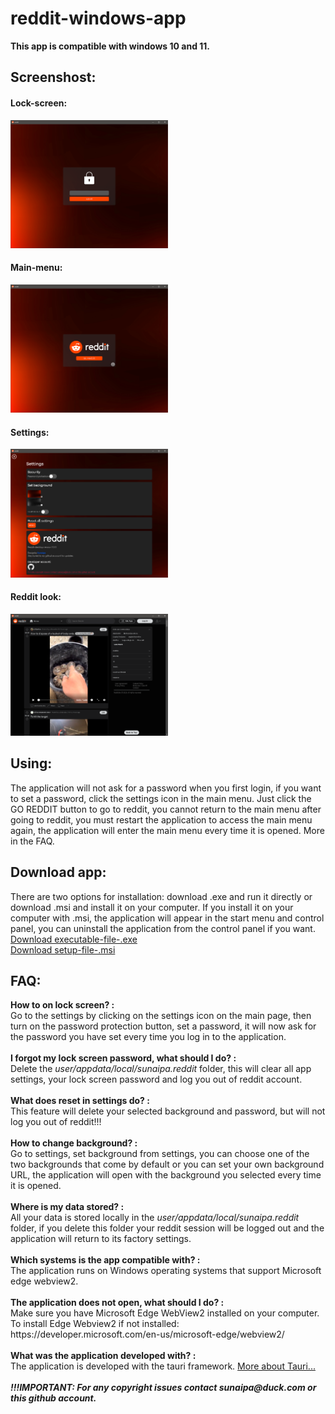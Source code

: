 # reddit-windows-app

<b>This app is compatible with windows 10 and 11.</b>

<h2>Screenshost:</h2>

<h4>Lock-screen:</h4>
<img width="50%" src="https://github.com/sunaipa5/reddit-windows-app/blob/main/img/lock-screen.PNG">
<h4>Main-menu:</h4>
<img width="50%" src="https://github.com/sunaipa5/reddit-windows-app/blob/main/img/main-menu.PNG">
<h4>Settings:</h4>
<img width="50%" src="https://github.com/sunaipa5/reddit-windows-app/blob/main/img/settings.PNG">
<h4>Reddit look:</h4>
<img width="50%" src="https://github.com/sunaipa5/reddit-windows-app/blob/main/img/reddit-look.PNG">

<h2>Using:</h2>
The application will not ask for a password when you first login, if you want to set a password, click the settings icon in the main menu. Just click the GO REDDIT button to go to reddit, you cannot return to the main menu after going to reddit, you must restart the application to access the main menu again, the application will enter the main menu every time it is opened. More in the FAQ.

<h2>Download app:</h2>
  There are two options for installation: download .exe and run it directly or download .msi and install it on your computer. If you install it on your computer with .msi, the application will appear in the start menu and control panel, you can uninstall the application from the control panel if you want.
  <br>
  <a href="https://github.com/sunaipa5/reddit-windows-app/raw/main/downloads/reddit-executable.zip">Download executable-file-.exe</a>
  <br>
  <a href="https://github.com/sunaipa5/reddit-windows-app/raw/main/downloads/reddit-setup.zip" >Download setup-file-.msi </a>
  
<h2>FAQ:</h2>
<b>How to on lock screen? :</b><br>
Go to the settings by clicking on the settings icon on the main page, then turn on the password protection button, set a password, it will now ask for the password you have set every time you log in to the application.
<br>
<br>
<b>I forgot my lock screen password, what should I do? :</b><br>
Delete the <i>user/appdata/local/sunaipa.reddit</i> folder, this will clear all app settings, your lock screen password and log you out of reddit account.
<br>
<br>
<b>What does reset in settings do? :</b><br>
This feature will delete your selected background and password, but will not log you out of reddit!!!
<br>
<br>
<b>How to change background? :</b><br>
Go to settings, set background from settings, you can choose one of the two backgrounds that come by default or you can set your own background URL, the application will open with the background you selected every time it is opened.
<br>
<br>
<b>Where is my data stored? :</b><br>
All your data is stored locally in the <i>user/appdata/local/sunaipa.reddit</i> folder, if you delete this folder your reddit session will be logged out and the application will return to its factory settings.
<br>
<br>
<b>Which systems is the app compatible with? :</b><br>
The application runs on Windows operating systems that support Microsoft edge webview2.
<br>
<br>
<b>The application does not open, what should I do? :</b><br>
Make sure you have Microsoft Edge WebView2 installed on your computer. <br>
To install Edge Webview2 if not installed: https://developer.microsoft.com/en-us/microsoft-edge/webview2/
<br>
<br>
<b>What was the application developed with? :</b><br>
The application is developed with the tauri framework. 
<a href="https://tauri.app/" target="_blank">More about Tauri...</a>
<br>
<br>
<b><i>!!!IMPORTANT: For any copyright issues contact sunaipa@duck.com or this github account.<i></b>
